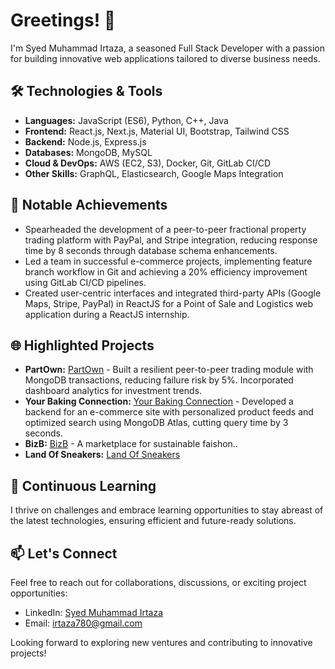 # Greetings! 👋

I'm Syed Muhammad Irtaza, a seasoned Full Stack Developer with a passion for building innovative web applications tailored to diverse business needs.

## 🛠️ Technologies & Tools

- **Languages:** JavaScript (ES6), Python, C++, Java
- **Frontend:** React.js, Next.js, Material UI, Bootstrap, Tailwind CSS
- **Backend:** Node.js, Express.js
- **Databases:** MongoDB, MySQL
- **Cloud & DevOps:** AWS (EC2, S3), Docker, Git, GitLab CI/CD
- **Other Skills:** GraphQL, Elasticsearch, Google Maps Integration

## 🚀 Notable Achievements

- Spearheaded the development of a peer-to-peer fractional property trading platform with PayPal, and Stripe integration, reducing response time by 8 seconds through database schema enhancements.
- Led a team in successful e-commerce projects, implementing feature branch workflow in Git and achieving a 20% efficiency improvement using GitLab CI/CD pipelines.
- Created user-centric interfaces and integrated third-party APIs (Google Maps, Stripe, PayPal) in ReactJS for a Point of Sale and Logistics web application during a ReactJS internship.

## 🌐 Highlighted Projects

- **PartOwn:** <a href="https://www.partown.ng/en/landingpage" target="_blank">PartOwn</a> - Built a resilient peer-to-peer trading module with MongoDB transactions, reducing failure risk by 5%. Incorporated dashboard analytics for investment trends.
- **Your Baking Connection:** <a href="https://yourbakingconnection.com/" target="_blank">Your Baking Connection</a> - Developed a backend for an e-commerce site with personalized product feeds and optimized search using MongoDB Atlas, cutting query time by 3 seconds.
- **BizB:** <a href="https://bizb.store/" target="_blank">BizB</a> - A marketplace for sustainable faishon..
- **Land Of Sneakers:** <a href="https://store.landofsneakers.com/en" target="_blank">Land Of Sneakers</a>





## 🌱 Continuous Learning

I thrive on challenges and embrace learning opportunities to stay abreast of the latest technologies, ensuring efficient and future-ready solutions.

## 📫 Let's Connect

Feel free to reach out for collaborations, discussions, or exciting project opportunities:

- LinkedIn: [Syed Muhammad Irtaza](https://www.linkedin.com/in/syed-muhammad-irtaza-211156181/)
- Email: irtaza780@gmail.com

Looking forward to exploring new ventures and contributing to innovative projects!
